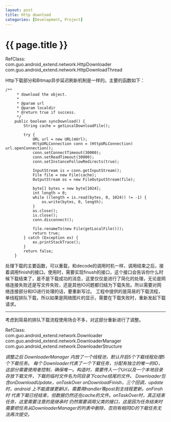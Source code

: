 ```yaml
---
layout: post
title: Http download
categories: [Development, Project]
---
```


{{ page.title }}
================
RefClass:</br>
com.guo.android_extend.network.HttpDownloader
com.guo.android_extend.network.HttpDownloadThread

Http下载部分和Bitmap异步延迟刷新机制是一样的。主要的函数如下：

    /**
    	 * download the object.
    	 * 
    	 * @param url
    	 * @param localdir
    	 * @return true if success.
    	 */
    	public boolean syncDownload() {
    		String cache = getLocalDownloadFile();
    
    		try {
    			URL url = new URL(mUrl);
    			HttpURLConnection conn = (HttpURLConnection) url.openConnection();
    			conn.setConnectTimeout(30000);
    			conn.setReadTimeout(30000);
    			conn.setInstanceFollowRedirects(true);
    
    			InputStream is = conn.getInputStream();
    			File file = new File(cache);
    			OutputStream os = new FileOutputStream(file);
    
    			byte[] bytes = new byte[1024];
    			int length = 0;
    			while ((length = is.read(bytes, 0, 1024)) != -1) {
    				os.write(bytes, 0, length);
    			}
    			os.close();
    			is.close();
    			conn.disconnect();
    
    			file.renameTo(new File(getLocalFile()));
    			return true;
    		} catch (Exception ex) {
    			ex.printStackTrace();
    		}
    		return false;
    	}
处理下载的主要函数，可以重载，和decode的调用时机一样，调用结束之后，接着调用finish的接口。使用时，需要实现finush的接口，这个接口会告诉你什么时候下载结束了，是不是下载成功的消息，这里仅仅是进行了简化的处理，无论是网络连接失败还是写文件失败，还是其他IO问题都归结为下载失败。所以需要对网络连接部分和IO进行处理的话，要重新写过。
工程中提供的是简易的下载流程，单线程排队下载，所以如果是网络图片的显示，需要在下载失败时，重新发起下载请求。


---------------------------------------------------------------------------
考虑到简易的排队下载流程使用场合不多，对这部分重新进行了调整。

RefClass:</br>
com.guo.android_extend.network.Downloader
com.guo.android_extend.network.DownloaderManager
com.guo.android_extend.network.DownloaderStructure

*调整之后 DownloaderManager 内放了一个线程池，默认开启5个下载线程处理5个下载任务。 每个 Downloader代表了一个下载任务，分配有独立的唯一的ID，这部分需要使用者控制，确保唯一。构造时，需要传入一个Url以及一个本地目录存放下载文件，下载的临时文件名为同目录下cache结尾的文件。 Downloader包含onDownloadUpdate，onTaskOver onDownloadFinish，三个回调，update时，android 上不能直接更新UI，需要用handler等post到主线程更新。onFinsh时 代表下载已经结束，但数据仍然还在cache的文件。onTaskOver时，真正结束任务，这里需要注意的是继承时 仍然需要调用父类的接口，这是因为任务结束时需要把任务从DownloaderManager的列表中删除，否则有相同ID的下载任务无法再次提交。*

